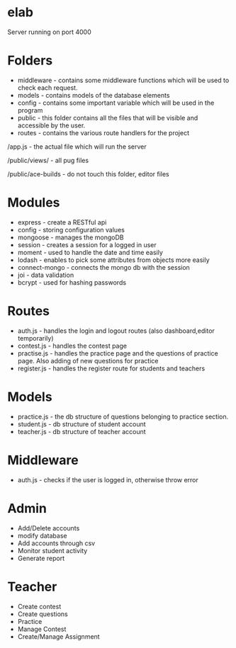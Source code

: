 # elab
Server running on port 4000

# Folders
- middleware - contains some middleware functions which will be used to check each request.
- models - contains models of the database elements
- config - contains some important variable which will be used in the program
- public - this folder contains all the files that will be visible and accessible by the user.
- routes - contains the various route handlers for the project

 /app.js - the actual file which will run the server
 
 /public/views/ - all pug files 
 
 /public/ace-builds - do not touch this folder, editor files


# Modules
- express - create a RESTful api
- config - storing configuration values
- mongoose - manages the mongoDB
- session - creates a session for a logged in user
- moment - used to handle the date and time easily
- lodash - enables to pick some attributes from objects more easily
- connect-mongo - connects the mongo db with the session
- joi - data validation
- bcrypt - used for hashing passwords

# Routes
- auth.js - handles the login and logout routes (also dashboard,editor temporarily)
- contest.js - handles the contest page
- practise.js - handles the practice page and the questions of practice page. Also adding of new questions for practice
- register.js - handles the register route for students and teachers

# Models
- practice.js - the db structure of questions belonging to practice section.
- student.js - db structure of student account
- teacher.js - db structure of teacher account

# Middleware
- auth.js - checks if the user is logged in, otherwise throw error



# Admin
- Add/Delete accounts
- modify database
- Add accounts through csv
- Monitor student activity
- Generate report

# Teacher
- Create contest
- Create questions
- Practice
- Manage Contest 
- Create/Manage Assignment
